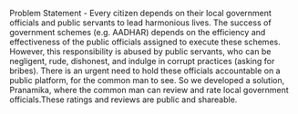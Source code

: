 Problem Statement - 
Every citizen depends on their local government officials and public servants to lead harmonious lives. The success of government schemes (e.g. AADHAR) depends on the efficiency and effectiveness of the public officials assigned to execute these schemes. However, this responsibility is abused by public servants, who can be negligent, rude, dishonest, and indulge in corrupt practices (asking for bribes). There is an urgent need to hold these officials accountable on a public platform, for the common man to see. So we developed a solution, Pranamika, where the common man can 
review and rate local government officials.These ratings and reviews are public and shareable.
